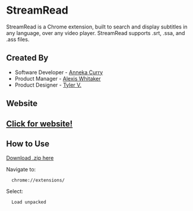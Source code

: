 
# StreamRead
StreamRead is a Chrome extension, built to search and display subtitles in any language, over any video player. StreamRead supports .srt, .ssa, and .ass files.


## Created By

- Software Developer - [Anneka Curry](https://www.github.com/nekacurry)
- Product Manager - [Alexis Whitaker](https://www.linkedin.com/in/alexis-whitaker/)
- Product Designer - [Tyler V.](https://www.linkedin.com/in/gavrilo-design/)

## Website


## [Click for website!](https://streamread.netlify.app/)


## How to Use

[Download .zip here](https://streamread.netlify.app/)

Navigate to:

```
  chrome://extensions/
```
Select:
```
  Load unpacked
```
